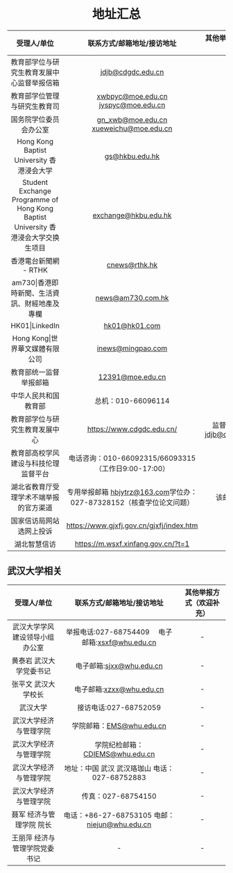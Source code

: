 <h1 align="center">地址汇总</h1>

|受理人/单位|联系方式/邮箱地址/接访地址|其他举报方式（欢迎补充）|
|:----------------------------------------------------------------------------------:|:-----------------------------------------------:|:-------------------------------:|
|                     教育部学位与研究生教育发展中心监督举报信箱                     |                jdjb@cdgdc.edu.cn                |                                 |
|                            教育部学位管理与研究生教育司                            |       xwbpyc@moe.edu.cn jyspyc@moe.edu.cn       |                                 |
|                               国务院学位委员会办公室                               |      gn_xwb@moe.edu.cn xueweichu@moe.edu.cn     |                                 |
|                      Hong Kong Baptist University 香港浸会大学                     |                  gs@hkbu.edu.hk                 |                                 |
| Student Exchange Programme of  Hong Kong Baptist University 香港浸会大学交换生项目 |               exchange@hkbu.edu.hk              |                                 |
|                                香港電台新聞網 - RTHK                               |                  cnews@rthk.hk                  |                                 |
|                    am730\|香港即時新聞、生活資訊、財經地產及專欄                   |                news@am730.com.hk                |                                 |
|                                   HK01\|LinkedIn                                   |                  hk01@hk01.com                  |                                 |
|                           Hong Kong\|世界華文媒體有限公司                          |                inews@mingpao.com                |                                 |
|                               教育部统一监督举报邮箱                               |                 12391@moe.edu.cn                |                                 |
|                                中华人民共和国教育部                                |                总机：010-66096114               |                                 |
|                           教育部学位与研究生教育发展中心                           |            https://www.cdgdc.edu.cn/            | 监督举报信箱：jdjb@cdgdc.edu.cn |
|  教育部高校学风建设与科技伦理监督平台  |          电话咨询‌：010-66092315/66093315（工作日9:00-17:00）         |              |
| 湖北省教育厅受理学术不端举报的官方渠道 | 专用举报邮箱‌ ‌hbjytrz@163.com‌学位办‌：027-87328152（核查学位论文问题） | 该邮箱不可用 |
|        国家信访局网站选网上投诉        |               https://www.gjxfj.gov.cn/gjxfj/index.htm               |              |
|              湖北智慧信访              |                  https://m.wsxf.xinfang.gov.cn/?t=1                  |              |

## 武汉大学相关

| 受理人/单位 | 联系方式/邮箱地址/接访地址 | 其他举报方式（欢迎补充） |
| :----------: | :------------------------: | :----------------------: |
| 武汉大学学风建设领导小组办公室 | 举报电话:027-68754409 　电子邮箱:xsxf@whu.edu.cn | - |
| 黄泰岩 武汉大学党委书记 | 电子邮箱:sjxx@whu.edu.cn | - |
| 张平文 武汉大学校长 | 电子邮箱:xzxx@whu.edu.cn | - |
| 武汉大学 | 接访电话:027-68752059 | - |
| 武汉大学经济与管理学院 | 学院邮箱：EMS@whu.edu.cn | - |
| 武汉大学经济与管理学院 | 学院纪检邮箱：CDIEMS@whu.edu.cn | - |
| 武汉大学经济与管理学院 | 地址：中国 武汉 武汉珞珈山 电话：027-68752883 | - |
| 武汉大学经济与管理学院 | 传真：027-68754150 | - |
| 聂军 经济与管理学院 院长 | 电话：+86-27-68753105 电邮：niejun@whu.edu.cn | - |
| 王丽萍 经济与管理学院党委 书记 | - | - |
